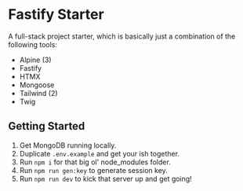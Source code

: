 # Fastify Starter

A full-stack project starter, which is basically just a combination of the following tools:
- Alpine (3)
- Fastify
- HTMX
- Mongoose
- Tailwind (2)
- Twig

## Getting Started

1. Get MongoDB running locally.
2. Duplicate `.env.example` and get your ish together.
3. Run `npm i` for that big ol' node_modules folder.
4. Run `npm run gen:key` to generate session key.
5. Run `npm run dev` to kick that server up and get going!

